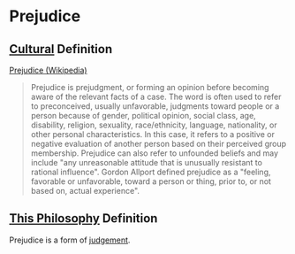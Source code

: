 # Prejudice

## [Cultural](./culture.md) Definition

<a href="http://en.wikipedia.org/wiki/Prejudice" target="_blank">Prejudice (Wikipedia)</a>

> Prejudice is prejudgment, or forming an opinion before becoming aware of the relevant facts of a case. The word is often used to refer to preconceived, usually unfavorable, judgments toward people or a person because of gender, political opinion, social class, age, disability, religion, sexuality, race/ethnicity, language, nationality, or other personal characteristics. In this case, it refers to a positive or negative evaluation of another person based on their perceived group membership. Prejudice can also refer to unfounded beliefs and may include "any unreasonable attitude that is unusually resistant to rational influence". Gordon Allport defined prejudice as a "feeling, favorable or unfavorable, toward a person or thing, prior to, or not based on, actual experience".

## [This Philosophy](./this-philosophy.md) Definition

Prejudice is a form of [judgement](./judgement.md).
